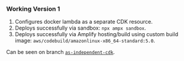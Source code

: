 ### Working Version 1

1. Configures docker lambda as a separate CDK resource.
1. Deploys successfully via sandbox: `npx ampx sandbox`.
1. Deploys successfully via Amplify hosting/build using custom build image: `aws/codebuild/amazonlinux-x86_64-standard:5.0`.

Can be seen on branch [`as-independent-cdk`](https://github.com/svidgen/amplify-docker-lambda-testing/tree/as-independent-cdk).